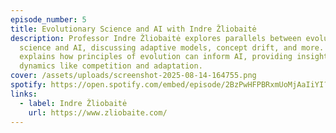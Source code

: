 ```yaml
---
episode_number: 5
title: Evolutionary Science and AI with Indre Žliobaitė
description: Professor Indre Žliobaitė explores parallels between evolutionary
  science and AI, discussing adaptive models, concept drift, and more. She
  explains how principles of evolution can inform AI, providing insights into
  dynamics like competition and adaptation.
cover: /assets/uploads/screenshot-2025-08-14-164755.png
spotify: https://open.spotify.com/embed/episode/2BzPwHFPBRxmUoMjAaIiYI?utm_source=generator
links:
  - label: Indre Žliobaitė
    url: https://www.zliobaite.com/
---
```

